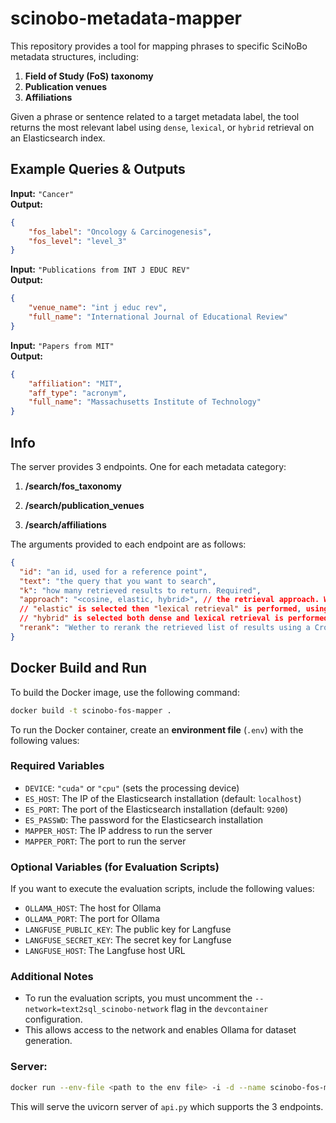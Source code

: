 # scinobo-metadata-mapper

This repository provides a tool for mapping phrases to specific SciNoBo metadata structures, including:

1. **Field of Study (FoS) taxonomy**
2. **Publication venues**
3. **Affiliations**

Given a phrase or sentence related to a target metadata label, the tool returns the most relevant label using `dense`, `lexical`, or `hybrid` retrieval on an Elasticsearch index.


## Example Queries & Outputs  

**Input:** `"Cancer"`  
**Output:**  
```json
{
    "fos_label": "Oncology & Carcinogenesis",
    "fos_level": "level_3"
}
```

**Input:** `"Publications from INT J EDUC REV"`  
**Output:**  
```json
{
    "venue_name": "int j educ rev",
    "full_name": "International Journal of Educational Review"
}
```

**Input:** `"Papers from MIT"`  
**Output:**  
```json
{
    "affiliation": "MIT",
    "aff_type": "acronym",
    "full_name": "Massachusetts Institute of Technology"
}
```

## Info

The server provides 3 endpoints. One for each metadata category:

1. **/search/fos_taxonomy**

2. **/search/publication_venues**

3. **/search/affiliations**

The arguments provided to each endpoint are as follows:

```json
{
  "id": "an id, used for a reference point",
  "text": "the query that you want to search",
  "k": "how many retrieved results to return. Required",
  "approach": "<cosine, elastic, hybrid>", // the retrieval approach. When using "cosine", then "dense retrieval" with cosine similarity is performed. When 
  // "elastic" is selected then "lexical retrieval" is performed, using BM25 in the corresponding field name strig. When
  // "hybrid" is selected both dense and lexical retrieval is performed and a Cross-Encoder reranks the joined results list keeping the top_k most relevant results.
  "rerank": "Wether to rerank the retrieved list of results using a Cross-Encoder model."
}
```

## Docker Build and Run

To build the Docker image, use the following command:

```bash
docker build -t scinobo-fos-mapper .
```

To run the Docker container, create an **environment file** (`.env`) with the following values:  

### **Required Variables**  
- `DEVICE`: `"cuda"` or `"cpu"` (sets the processing device)  
- `ES_HOST`: The IP of the Elasticsearch installation (default: `localhost`)  
- `ES_PORT`: The port of the Elasticsearch installation (default: `9200`)  
- `ES_PASSWD`: The password for the Elasticsearch installation  
- `MAPPER_HOST`: The IP address to run the server  
- `MAPPER_PORT`: The port to run the server  

### **Optional Variables (for Evaluation Scripts)**  
If you want to execute the evaluation scripts, include the following values:  
- `OLLAMA_HOST`: The host for Ollama  
- `OLLAMA_PORT`: The port for Ollama  
- `LANGFUSE_PUBLIC_KEY`: The public key for Langfuse  
- `LANGFUSE_SECRET_KEY`: The secret key for Langfuse  
- `LANGFUSE_HOST`: The Langfuse host URL  

### **Additional Notes**  
- To run the evaluation scripts, you must uncomment the `--network=text2sql_scinobo-network` flag in the `devcontainer` configuration.  
- This allows access to the network and enables Ollama for dataset generation.  

### Server:
```bash
docker run --env-file <path to the env file> -i -d --name scinobo-fos-mapper-docker --rm --gpus all -p 1990:1990 -v <path to the certs in host>:/certs/ scinobo-metadata-mapper uvicorn metadata_mapper.server.api:app --host 0.0.0.0 --port 1990
```

This will serve the uvicorn server of `api.py` which supports the 3 endpoints.